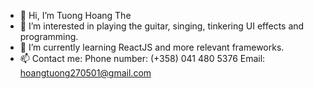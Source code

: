 - 👋 Hi, I’m Tuong Hoang The
- 👀 I’m interested in playing the guitar, singing, tinkering UI effects and programming. 
- 🌱 I’m currently learning ReactJS and more relevant frameworks.
- 📫 Contact me: 
      Phone number: (+358) 041 480 5376
      Email: hoangtuong270501@gmail.com

<!---
HTTuong/HTTuong is a ✨ special ✨ repository because its `README.md` (this file) appears on your GitHub profile.
You can click the Preview link to take a look at your changes.
--->

